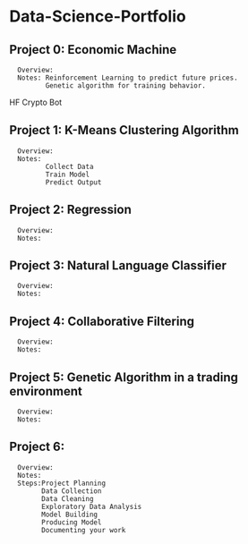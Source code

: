 # Data-Science-Portfolio

## Project 0: Economic Machine  
      Overview:
      Notes: Reinforcement Learning to predict future prices.
             Genetic algorithm for training behavior.

HF Crypto Bot
## Project 1: K-Means Clustering Algorithm  
      Overview:
      Notes:
             Collect Data
             Train Model
             Predict Output

## Project 2: Regression
      Overview:
      Notes:

## Project 3: Natural Language Classifier
      Overview:
      Notes:

## Project 4: Collaborative Filtering
      Overview:
      Notes:

## Project 5: Genetic Algorithm in a trading environment
      Overview:
      Notes:

## Project 6:
      Overview:
      Notes:
      Steps:Project Planning
            Data Collection
            Data Cleaning
            Exploratory Data Analysis
            Model Building
            Producing Model
            Documenting your work
